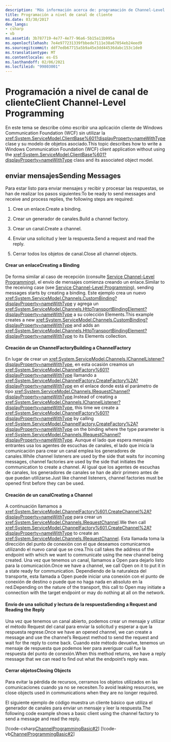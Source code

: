 ```yaml
---
description: 'Más información acerca de: programación de Channel-Level de cliente'
title: Programación a nivel de canal de cliente
ms.date: 03/30/2017
dev_langs:
- csharp
- vb
ms.assetid: 3b787719-4e77-4e77-96a6-5b15a11b995a
ms.openlocfilehash: 7e4e977231339fbbede7111e38a67054eb24eed9
ms.sourcegitcommit: ddf7edb67715a5b9a45e3dd44536dabc153c1de0
ms.translationtype: MT
ms.contentlocale: es-ES
ms.lasthandoff: 02/06/2021
ms.locfileid: "99803001"
---
```

# <a name="client-channel-level-programming"></a><span data-ttu-id="6f8e0-103">Programación a nivel de canal de cliente</span><span class="sxs-lookup"><span data-stu-id="6f8e0-103">Client Channel-Level Programming</span></span>

<span data-ttu-id="6f8e0-104">En este tema se describe cómo escribir una aplicación cliente de Windows Communication Foundation (WCF) sin utilizar la <xref:System.ServiceModel.ClientBase%601?displayProperty=nameWithType> clase y su modelo de objetos asociado.</span><span class="sxs-lookup"><span data-stu-id="6f8e0-104">This topic describes how to write a Windows Communication Foundation (WCF) client application without using the <xref:System.ServiceModel.ClientBase%601?displayProperty=nameWithType> class and its associated object model.</span></span>  
  
## <a name="sending-messages"></a><span data-ttu-id="6f8e0-105">enviar mensajes</span><span class="sxs-lookup"><span data-stu-id="6f8e0-105">Sending Messages</span></span>  

 <span data-ttu-id="6f8e0-106">Para estar listo para enviar mensajes y recibir y procesar las respuestas, se han de realizar los pasos siguientes:</span><span class="sxs-lookup"><span data-stu-id="6f8e0-106">To be ready to send messages and receive and process replies, the following steps are required:</span></span>  
  
1. <span data-ttu-id="6f8e0-107">Cree un enlace.</span><span class="sxs-lookup"><span data-stu-id="6f8e0-107">Create a binding.</span></span>  
  
2. <span data-ttu-id="6f8e0-108">Crear un generador de canales.</span><span class="sxs-lookup"><span data-stu-id="6f8e0-108">Build a channel factory.</span></span>  
  
3. <span data-ttu-id="6f8e0-109">Crear un canal.</span><span class="sxs-lookup"><span data-stu-id="6f8e0-109">Create a channel.</span></span>  
  
4. <span data-ttu-id="6f8e0-110">Enviar una solicitud y leer la respuesta.</span><span class="sxs-lookup"><span data-stu-id="6f8e0-110">Send a request and read the reply.</span></span>  
  
5. <span data-ttu-id="6f8e0-111">Cerrar todos los objetos de canal.</span><span class="sxs-lookup"><span data-stu-id="6f8e0-111">Close all channel objects.</span></span>  
  
#### <a name="creating-a-binding"></a><span data-ttu-id="6f8e0-112">Crear un enlace</span><span class="sxs-lookup"><span data-stu-id="6f8e0-112">Creating a Binding</span></span>  

 <span data-ttu-id="6f8e0-113">De forma similar al caso de recepción (consulte [Service Channel-Level Programming](service-channel-level-programming.md)), el envío de mensajes comienza creando un enlace.</span><span class="sxs-lookup"><span data-stu-id="6f8e0-113">Similar to the receiving case (see [Service Channel-Level Programming](service-channel-level-programming.md)), sending messages starts by creating a binding.</span></span> <span data-ttu-id="6f8e0-114">Este ejemplo crea un nuevo <xref:System.ServiceModel.Channels.CustomBinding?displayProperty=nameWithType> y agrega un <xref:System.ServiceModel.Channels.HttpTransportBindingElement?displayProperty=nameWithType> a su colección Elements.</span><span class="sxs-lookup"><span data-stu-id="6f8e0-114">This example creates a new <xref:System.ServiceModel.Channels.CustomBinding?displayProperty=nameWithType> and adds an <xref:System.ServiceModel.Channels.HttpTransportBindingElement?displayProperty=nameWithType> to its Elements collection.</span></span>  
  
#### <a name="building-a-channelfactory"></a><span data-ttu-id="6f8e0-115">Creación de un ChannelFactory</span><span class="sxs-lookup"><span data-stu-id="6f8e0-115">Building a ChannelFactory</span></span>  

 <span data-ttu-id="6f8e0-116">En lugar de crear un <xref:System.ServiceModel.Channels.IChannelListener?displayProperty=nameWithType>, en esta ocasión creamos un <xref:System.ServiceModel.ChannelFactory%601?displayProperty=nameWithType> llamando a <xref:System.ServiceModel.ChannelFactory.CreateFactory%2A?displayProperty=nameWithType> en el enlace donde está el parámetro de tipo <xref:System.ServiceModel.Channels.IRequestChannel?displayProperty=nameWithType>.</span><span class="sxs-lookup"><span data-stu-id="6f8e0-116">Instead of creating a <xref:System.ServiceModel.Channels.IChannelListener?displayProperty=nameWithType>, this time we create a <xref:System.ServiceModel.ChannelFactory%601?displayProperty=nameWithType> by calling <xref:System.ServiceModel.ChannelFactory.CreateFactory%2A?displayProperty=nameWithType> on the binding where the type parameter is <xref:System.ServiceModel.Channels.IRequestChannel?displayProperty=nameWithType>.</span></span> <span data-ttu-id="6f8e0-117">Aunque el lado que espera mensajes entrantes usa los agentes de escuchas de canales, el lado que inicia la comunicación para crear un canal emplea los generadores de canales.</span><span class="sxs-lookup"><span data-stu-id="6f8e0-117">While channel listeners are used by the side that waits for incoming messages, channel factories are used by the side that initiates the communication to create a channel.</span></span> <span data-ttu-id="6f8e0-118">Al igual que los agentes de escuchas de canales, los generadores de canales se han de abrir primero antes de que puedan utilizarse.</span><span class="sxs-lookup"><span data-stu-id="6f8e0-118">Just like channel listeners, channel factories must be opened first before they can be used.</span></span>  
  
#### <a name="creating-a-channel"></a><span data-ttu-id="6f8e0-119">Creación de un canal</span><span class="sxs-lookup"><span data-stu-id="6f8e0-119">Creating a Channel</span></span>  

 <span data-ttu-id="6f8e0-120">A continuación llamamos a <xref:System.ServiceModel.ChannelFactory%601.CreateChannel%2A?displayProperty=nameWithType> para crear un <xref:System.ServiceModel.Channels.IRequestChannel>.</span><span class="sxs-lookup"><span data-stu-id="6f8e0-120">We then call <xref:System.ServiceModel.ChannelFactory%601.CreateChannel%2A?displayProperty=nameWithType> to create an <xref:System.ServiceModel.Channels.IRequestChannel>.</span></span> <span data-ttu-id="6f8e0-121">Esta llamada toma la dirección del punto de conexión con el que deseamos comunicarnos utilizando el nuevo canal que se crea.</span><span class="sxs-lookup"><span data-stu-id="6f8e0-121">This call takes the address of the endpoint with which we want to communicate using the new channel being created.</span></span> <span data-ttu-id="6f8e0-122">Una vez que tenemos un canal, llamamos a Open para dejarlo listo para la comunicación.</span><span class="sxs-lookup"><span data-stu-id="6f8e0-122">Once we have a channel, we call Open on it to put it in a state ready for communication.</span></span> <span data-ttu-id="6f8e0-123">Dependiendo de la naturaleza del transporte, esta llamada a Open puede iniciar una conexión con el punto de conexión de destino o puede que no haga nada en absoluto en la red.</span><span class="sxs-lookup"><span data-stu-id="6f8e0-123">Depending on the nature of the transport, this call to Open may initiate a connection with the target endpoint or may do nothing at all on the network.</span></span>  
  
#### <a name="sending-a-request-and-reading-the-reply"></a><span data-ttu-id="6f8e0-124">Envío de una solicitud y lectura de la respuesta</span><span class="sxs-lookup"><span data-stu-id="6f8e0-124">Sending a Request and Reading the Reply</span></span>  

 <span data-ttu-id="6f8e0-125">Una vez que tenemos un canal abierto, podemos crear un mensaje y utilizar el método Request del canal para enviar la solicitud y esperar a que la respuesta regrese.</span><span class="sxs-lookup"><span data-stu-id="6f8e0-125">Once we have an opened channel, we can create a message and use the channel’s Request method to send the request and wait for the reply to come back.</span></span> <span data-ttu-id="6f8e0-126">Cuando este método devuelve, tenemos un mensaje de respuesta que podemos leer para averiguar cuál fue la respuesta del punto de conexión.</span><span class="sxs-lookup"><span data-stu-id="6f8e0-126">When this method returns, we have a reply message that we can read to find out what the endpoint’s reply was.</span></span>  
  
#### <a name="closing-objects"></a><span data-ttu-id="6f8e0-127">Cerrar objetos</span><span class="sxs-lookup"><span data-stu-id="6f8e0-127">Closing Objects</span></span>  

 <span data-ttu-id="6f8e0-128">Para evitar la pérdida de recursos, cerramos los objetos utilizados en las comunicaciones cuando ya no se necesiten.</span><span class="sxs-lookup"><span data-stu-id="6f8e0-128">To avoid leaking resources, we close objects used in communications when they are no longer required.</span></span>  
  
 <span data-ttu-id="6f8e0-129">El siguiente ejemplo de código muestra un cliente básico que utiliza el generador de canales para enviar un mensaje y leer la respuesta.</span><span class="sxs-lookup"><span data-stu-id="6f8e0-129">The following code example shows a basic client using the channel factory to send a message and read the reply.</span></span>  
  
 [!code-csharp[ChannelProgrammingBasic#2](../../../../samples/snippets/csharp/VS_Snippets_CFX/channelprogrammingbasic/cs/clientprogram.cs#2)]
 [!code-vb[ChannelProgrammingBasic#2](../../../../samples/snippets/visualbasic/VS_Snippets_CFX/channelprogrammingbasic/vb/clientprogram.vb#2)]

